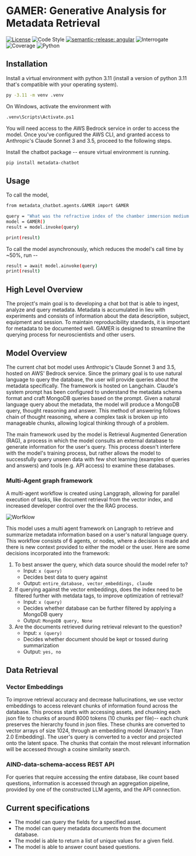 # GAMER: Generative Analysis for Metadata Retrieval

[![License](https://img.shields.io/badge/license-MIT-brightgreen)](LICENSE)
![Code Style](https://img.shields.io/badge/code%20style-black-black)
[![semantic-release: angular](https://img.shields.io/badge/semantic--release-angular-e10079?logo=semantic-release)](https://github.com/semantic-release/semantic-release)
![Interrogate](https://img.shields.io/badge/interrogate-41.3%25-red)
![Coverage](https://img.shields.io/badge/coverage-100%25-brightgreen?logo=codecov)
![Python](https://img.shields.io/badge/python->=3.11-blue?logo=python)

## Installation

Install a virtual environment with python 3.11 (install a version of python 3.11 that's compatible with your operating system).

```bash
py -3.11 -m venv .venv
```

On Windows, activate the environment with

```bash
.venv\Scripts\Activate.ps1
```

You will need access to the AWS Bedrock service in order to access the model. Once you've configured the AWS CLI, and granted access to Anthropic's Claude Sonnet 3 and 3.5, proceed to the following steps.

Install the chatbot package -- ensure virtual environment is running.

```bash
pip install metadata-chatbot
```

## Usage

To call the model,

```bash
from metadata_chatbot.agents.GAMER import GAMER

query = "What was the refractive index of the chamber immersion medium used in this experiment SmartSPIM_675387_2023-05-23_23-05-56"
model = GAMER()
result = model.invoke(query)

print(result)
```

To call the model asynchronously, which reduces the model's call time by ~50%, run --

```bash
result = await model.ainvoke(query)
print(result)
```

## High Level Overview

The project's main goal is to developing a chat bot that is able to ingest, analyze and query metadata. Metadata is accumulated in lieu with experiments and consists of information about the data description, subject, equipment and session. To maintain reproducibility standards, it is important for metadata to be documented well. GAMER is designed to streamline the querying process for neuroscientists and other users.

## Model Overview

The current chat bot model uses Anthropic's Claude Sonnet 3 and 3.5, hosted on AWS' Bedrock service. Since the primary goal is to use natural language to query the database, the user will provide queries about the metadata specifically. The framework is hosted on Langchain. Claude's system prompt has been configured to understand the metadata schema format and craft MongoDB queries based on the prompt. Given a natural language query about the metadata, the model will produce a MongoDB query, thought reasoning and answer. This method of answering follows chain of thought reasoning, where a complex task is broken up into manageable chunks, allowing logical thinking through of a problem.

The main framework used by the model is Retrieval Augmented Generation (RAG), a process in which the model consults an external database to generate information for the user's query. This process doesn't interfere with the model's training process, but rather allows the model to successfully query unseen data with few shot learning (examples of queries and answers) and tools (e.g. API access) to examine these databases.

### Multi-Agent graph framework

A multi-agent workflow is created using Langgraph, allowing for parallel execution of tasks, like document retrieval from the vector index, and increased developer control over the the RAG process.

![Worfklow](2025_01_GAMER_workflow.PNG)

This model uses a multi agent framework on Langraph to retrieve and summarize metadata information based on a user's natural language query. This workflow consists of 6 agents, or nodes, where a decision is made and there is new context provided to either the model or the user. Here are some decisions incorporated into the framework:
1. To best answer the query, which data source should the model refer to?
    - Input: `x (query)`
    - Decides best data to query against
    - Output: `entire_database, vector_embeddings, claude`
2. If querying against the vector embeddings, does the index need to be filtered further with metdata tags, to improve optimization of retrieval?
    - Input: `x (query)`
    - Decides whether database can be further filtered by applying a MongoDB query
    - Output: `MongoDB query, None`
3. Are the documents retrieved during retrieval relevant to the question?
    - Input: `x (query)`
    - Decides whether document should be kept or tossed during summarization
    - Output: `yes, no`

## Data Retrieval

### Vector Embeddings

To improve retrieval accuracy and decrease hallucinations, we use vector embeddings to access relevant chunks of information found across the database. This process starts with accessing assets, and chunking each json file to chunks of around 8000 tokens (10 chunks per file)-- each chunk preserves the hierarchy found in json files. These chunks are converted to vector arrays of size 1024, through an embedding model (Amazon's Titan 2.0 Embedding). The user's query is converted to a vector and projected onto the latent space. The chunks that contain the most relevant information will be accessed through a cosine similarity search.

### AIND-data-schema-access REST API

For queries that require accessing the entire database, like count based questions, information is accessed through an aggregation pipeline, provided by one of the constructed LLM agents, and the API connection.

## Current specifications

* The model can query the fields for a specified asset.
* The model can query metadata documents from the document database.
* The model is able to return a list of unique values for a given field.
* The model is able to answer count based questions.
